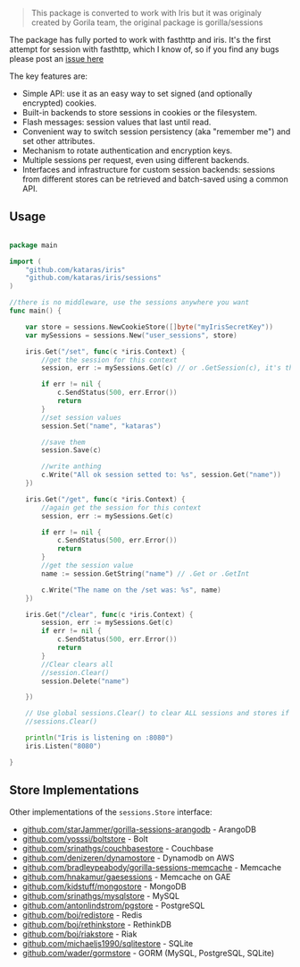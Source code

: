 > This package is converted to work with Iris but it was originaly created by Gorila team, the original package is gorilla/sessions

The package has fully ported to work with fasthttp and iris. It's the first attempt for session with fasthttp, which I know of, so if you find any bugs please post an [issue here](https://github.com/kataras/iris/issues) 

The key features are:

* Simple API: use it as an easy way to set signed (and optionally
  encrypted) cookies.
* Built-in backends to store sessions in cookies or the filesystem.
* Flash messages: session values that last until read.
* Convenient way to switch session persistency (aka "remember me") and set
  other attributes.
* Mechanism to rotate authentication and encryption keys.
* Multiple sessions per request, even using different backends.
* Interfaces and infrastructure for custom session backends: sessions from
  different stores can be retrieved and batch-saved using a common API.


## Usage

```go

package main

import (
	"github.com/kataras/iris"
	"github.com/kataras/iris/sessions"
)

//there is no middleware, use the sessions anywhere you want
func main() {

	var store = sessions.NewCookieStore([]byte("myIrisSecretKey"))
	var mySessions = sessions.New("user_sessions", store)

	iris.Get("/set", func(c *iris.Context) {
		//get the session for this context
		session, err := mySessions.Get(c) // or .GetSession(c), it's the same 

		if err != nil {
			c.SendStatus(500, err.Error())
			return
		}
		//set session values
		session.Set("name", "kataras")

		//save them
		session.Save(c)

		//write anthing
		c.Write("All ok session setted to: %s", session.Get("name"))
	})

	iris.Get("/get", func(c *iris.Context) {
		//again get the session for this context
		session, err := mySessions.Get(c)

		if err != nil {
			c.SendStatus(500, err.Error())
			return
		}
		//get the session value
		name := session.GetString("name") // .Get or .GetInt

		c.Write("The name on the /set was: %s", name)
	})

	iris.Get("/clear", func(c *iris.Context) {
		session, err := mySessions.Get(c)
		if err != nil {
			c.SendStatus(500, err.Error())
			return
		}
		//Clear clears all
		//session.Clear()
		session.Delete("name")

	})

	// Use global sessions.Clear() to clear ALL sessions and stores if it's necessary
	//sessions.Clear()

	println("Iris is listening on :8080")
	iris.Listen("8080")

}


```

## Store Implementations

Other implementations of the `sessions.Store` interface:

* [github.com/starJammer/gorilla-sessions-arangodb](https://github.com/starJammer/gorilla-sessions-arangodb) - ArangoDB
* [github.com/yosssi/boltstore](https://github.com/yosssi/boltstore) - Bolt
* [github.com/srinathgs/couchbasestore](https://github.com/srinathgs/couchbasestore) - Couchbase
* [github.com/denizeren/dynamostore](https://github.com/denizeren/dynamostore) - Dynamodb on AWS
* [github.com/bradleypeabody/gorilla-sessions-memcache](https://github.com/bradleypeabody/gorilla-sessions-memcache) - Memcache
* [github.com/hnakamur/gaesessions](https://github.com/hnakamur/gaesessions) - Memcache on GAE
* [github.com/kidstuff/mongostore](https://github.com/kidstuff/mongostore) - MongoDB
* [github.com/srinathgs/mysqlstore](https://github.com/srinathgs/mysqlstore) - MySQL
* [github.com/antonlindstrom/pgstore](https://github.com/antonlindstrom/pgstore) - PostgreSQL
* [github.com/boj/redistore](https://github.com/boj/redistore) - Redis
* [github.com/boj/rethinkstore](https://github.com/boj/rethinkstore) - RethinkDB
* [github.com/boj/riakstore](https://github.com/boj/riakstore) - Riak
* [github.com/michaeljs1990/sqlitestore](https://github.com/michaeljs1990/sqlitestore) - SQLite
* [github.com/wader/gormstore](https://github.com/wader/gormstore) - GORM (MySQL, PostgreSQL, SQLite)


